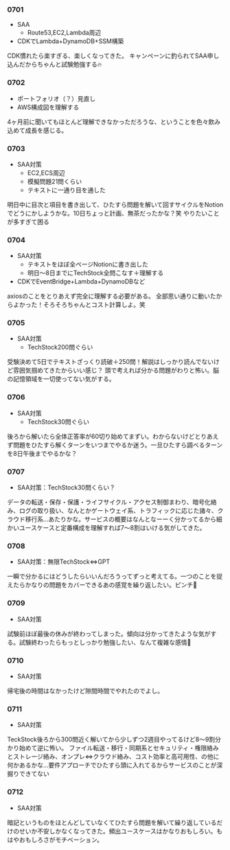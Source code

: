 ### 0701
- SAA
    - Route53,EC2,Lambda周辺
- CDKでLambda+DynamoDB+SSM構築

CDK慣れたら楽すぎる、楽しくなってきた。
キャンペーンに釣られてSAA申し込んだからちゃんと試験勉強する🔥

### 0702
- ポートフォリオ（？）見直し
- AWS構成図を理解する

4ヶ月前に聞いてもほとんど理解できなかっただろうな、ということを色々飲み込めて成長を感じる。

### 0703
- SAA対策
    - EC2,ECS周辺
    - 模擬問題21問くらい
    - テキストに一通り目を通した

明日中に目次と項目を書き出して、ひたすら問題を解いて回すサイクルをNotionでどうにかしようかな。10日ちょっと計画、無茶だったかな？笑
やりたいことが多すぎて困る

### 0704
- SAA対策
    - テキストをほぼ全ページNotionに書き出した
    - 明日〜8日までにTechStock全問こなす＋理解する
- CDKでEventBridge+Lambda+DynamoDBなど

axiosのことをとりあえず完全に理解する必要がある。
全部思い通りに動いたからよかった！そろそろちゃんとコスト計算しよ。笑

### 0705
- SAA対策
    - TechStock200問ぐらい

受験決めて5日でテキストざっくり読破＋250問！解説はしっかり読んでないけど雰囲気掴めてきたからいい感じ？
頭で考えれば分かる問題がわりと怖い。脳の記憶領域を一切使ってない気がする。

### 0706
- SAA対策
    - TechStock30問ぐらい

後ろから解いたら全体正答率が60切り始めてまずい。わからないけどとりあえず問題をひたすら解くターンをいつまでやるか迷う。一旦ひたすら調べるターンを8日午後までやるかな？

### 0707
- SAA対策：TechStock30問くらい？

データの転送・保存・保護・ライフサイクル・アクセス制御まわり、暗号化絡み、ログの取り扱い、なんとかゲートウェイ系、トラフィックに応じた諸々、クラウド移行系…あたりかな。サービスの概要はなんとなーーく分かってるから細かいユースケースと定番構成を理解すれば7〜8割はいける気がしてきた。

### 0708
- SAA対策：無限TechStock⇔GPT

一瞬で分かるにはどうしたらいいんだろうってずっと考えてる。一つのことを捉えたらかなりの問題をカバーできるあの感覚を繰り返したい。ピンチ🤯

### 0709
- SAA対策

試験前ほぼ最後の休みが終わってしまった。傾向は分かってきたような気がする。試験終わったらもっとしっかり勉強したい、なんて複雑な感情🤯

### 0710
- SAA対策

帰宅後の時間はなかったけど隙間時間でやれたのでよし。

### 0711
- SAA対策

TeckStock後ろから300問近く解いてから少しずつ2週目やってるけど8〜9割分かり始めて逆に怖い。
ファイル転送・移行・同期系とセキュリティ・権限絡みとストレージ絡み、オンプレ⇔クラウド絡み、コスト効率と高可用性、の他に何かあるかな…要件アプローチでひたすら頭に入れてるからサービスのことが深掘りできてない

### 0712
- SAA対策

暗記というものをほとんどしていなくてひたすら問題を解いて繰り返しているだけのせいか不安しかなくなってきた。頻出ユースケースはかなりおもしろい。もはやおもしろさがモチベーション。

